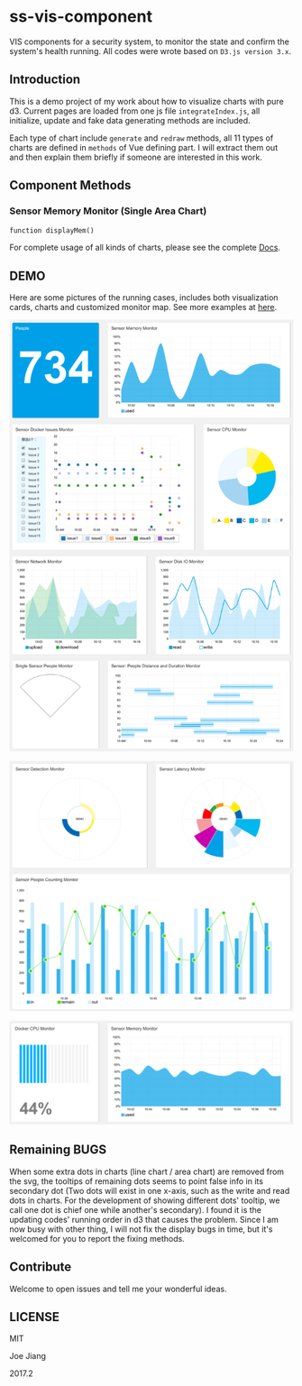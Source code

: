 # ss-vis-component
VIS components for a security system, to monitor the state and confirm the system's health running. All codes were wrote based on `D3.js version 3.x`.

## Introduction

This is a demo project of my work about how to visualize charts with pure d3. Current pages are loaded from one js file `integrateIndex.js`, all initialize, update and fake data generating methods are included. 

Each type of chart include `generate` and `redraw` methods, all 11 types of charts are defined in `methods` of Vue defining part. I will extract them out and then explain them briefly if someone are interested in this work.
 
## Component Methods

### Sensor Memory Monitor (Single Area Chart)

```
function displayMem()
```

For complete usage of all kinds of charts, please see the complete [Docs](./DOC.md).

## DEMO

Here are some pictures of the running cases, includes both visualization cards, charts and customized monitor map. See more examples at [here](https://hijiangtao.github.io/ss-vis-component/).

![DEMO 1](/assets/SSComponent-Intro-1.png 'DEMO 1')

![DEMO 2](/assets/SSComponent-Intro-2.png 'DEMO 2')

![DEMO 3](/assets/SSComponent-Intro-3.png 'DEMO 3')

## Remaining BUGS

When some extra dots in charts (line chart / area chart) are removed from the svg, the tooltips of remaining dots seems to point false info in its secondary dot (Two dots will exist in one x-axis, such as the write and read dots in charts. For the development of showing different dots' tooltip, we call one dot is chief one while another's secondary). I found it is the updating codes' running order in d3 that causes the problem. Since I am now busy with other thing, I will not fix the display bugs in time, but it's welcomed for you to report the fixing methods.

## Contribute

Welcome to open issues and tell me your wonderful ideas. 

## LICENSE

MIT

Joe Jiang

2017.2
